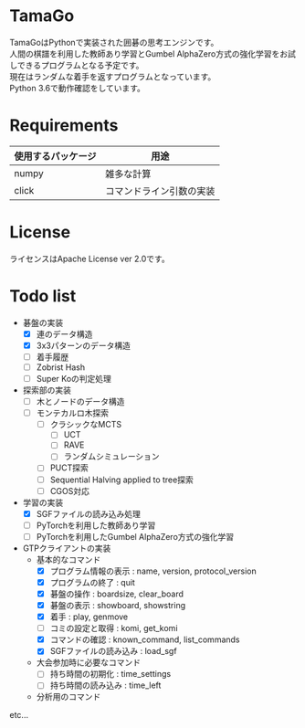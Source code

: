 # TamaGo
TamaGoはPythonで実装された囲碁の思考エンジンです。  
人間の棋譜を利用した教師あり学習とGumbel AlphaZero方式の強化学習をお試しできるプログラムとなる予定です。  
現在はランダムな着手を返すプログラムとなっています。  
Python 3.6で動作確認をしています。

# Requirements
|使用するパッケージ|用途|
|---|---|
|numpy|雑多な計算|
|click|コマンドライン引数の実装|

# License
ライセンスはApache License ver 2.0です。

# Todo list
- 碁盤の実装
  - [x] 連のデータ構造
  - [x] 3x3パターンのデータ構造
  - [ ] 着手履歴
  - [ ] Zobrist Hash
  - [ ] Super Koの判定処理
- 探索部の実装
  - [ ] 木とノードのデータ構造
  - [ ] モンテカルロ木探索
    - [ ] クラシックなMCTS
      - [ ] UCT
      - [ ] RAVE
      - [ ] ランダムシミュレーション
    - [ ] PUCT探索
    - [ ] Sequential Halving applied to tree探索
    - [ ] CGOS対応
- 学習の実装
  - [x] SGFファイルの読み込み処理
  - [ ] PyTorchを利用した教師あり学習
  - [ ] PyTorchを利用したGumbel AlphaZero方式の強化学習
- GTPクライアントの実装
  - 基本的なコマンド
    - [x] プログラム情報の表示 : name, version, protocol_version
    - [x] プログラムの終了 : quit
    - [x] 碁盤の操作 : boardsize, clear_board
    - [x] 碁盤の表示 : showboard, showstring
    - [x] 着手 : play, genmove
    - [ ] コミの設定と取得 : komi, get_komi
    - [x] コマンドの確認 : known_command, list_commands
    - [x] SGFファイルの読み込み : load_sgf
  - 大会参加時に必要なコマンド
    - [ ] 持ち時間の初期化 : time_settings
    - [ ] 持ち時間の読み込み : time_left
  - 分析用のコマンド

etc...
